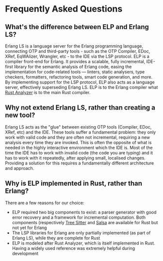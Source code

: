 # Frequently Asked Questions

## What's the difference between ELP and Erlang LS?

Erlang LS is a language server for the Erlang programming language, connecting OTP and third-party tools - such as the OTP Compiler, EDoc, XRef, EqWAlizer, Wrangler, etc - to the IDE via the LSP protocol.
ELP is a compiler front-end for Erlang. It provides a scalable, fully incremental, IDE-first library for the semantic analysis of Erlang code, easing the implementation for code-related tools — linters, static analysers, type checkers, formatters, refactoring tools, smart code generation, and more.
By implementing support for the LSP protocol, ELP also acts as a language server, effectively superseding Erlang LS.
ELP is to the Erlang compiler what [Rust Analyzer](https://rust-analyzer.github.io/) is to the main Rust compiler.

## Why not extend Erlang LS, rather than creating a new tool?

Erlang LS acts as the "glue" between existing OTP tools (Compiler, EDoc, XRef, etc) and the IDE. These tools suffer a fundamental problem: they only work with valid code and they are often not incremental, requiring a new analysis every time they are invoked. This is often the opposite of what is needed in the highly interactive environment which the IDE is. Most of the time the IDE has to work with invalid code (the code you are typing) and it has to work with it repeatedly, after applying small, localised changes. Providing a solution for this requires a fundamentally different architecture and approach.

## Why is ELP implemented in Rust, rather than Erlang?

There are a few reasons for our choice:

* ELP required two big components to exist: a parser generator with good error recovery and a framework for incremental computation. Both components (respectively [Tree Sitter](https://tree-sitter.github.io/tree-sitter/) and [Salsa](https://github.com/salsa-rs/salsa) are available for Rust but not yet for Erlang
* The LSP libraries for Erlang are only partially implemented (as part of Erlang LS), while they are complete for Rust
* ELP is modeled after Rust Analyzer, which is itself implemented in Rust. Having a widely used reference was extremely helpful during development

